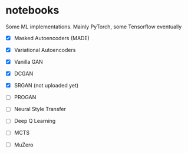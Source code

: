 # notebooks
Some ML implementations. Mainly PyTorch, some Tensorflow eventually




- [x] Masked Autoencoders (MADE)
- [x] Variational Autoencoders
- [x] Vanilla GAN
- [x] DCGAN
- [x] SRGAN (not uploaded yet)
- [ ] PROGAN
- [ ] Neural Style Transfer

- [ ] Deep Q Learning
- [ ] MCTS
- [ ] MuZero



